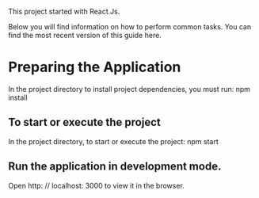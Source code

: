 
This project started with React.Js.

Below you will find information on how to perform common tasks.
You can find the most recent version of this guide here.


Preparing the Application
==============================================

In the project directory to install project dependencies, you must run:
npm install


To start or execute the project
------------------------------------
In the project directory, to start or execute the project:
npm start

Run the application in development mode.
-----------------------------------
Open http: // localhost: 3000 to view it in the browser.





